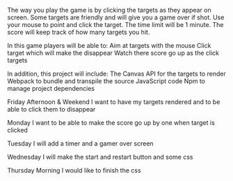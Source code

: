 The way you play the game is by clicking the targets as they appear on screen. Some targets are friendly and will give you a game over if shot. Use your mouse to point and click the target. The time limit will be 1 minute. The score will keep track of how many targets you hit.


In this game players will be able to:
    Aim at targets with the mouse
    Click target which will make the disappear
    Watch there score go up as the click targets

In addition, this project will include:
    The Canvas API for the targets to render
    Webpack to bundle and transpile the source JavaScript code
    Npm to manage project dependencies


Friday Afternoon & Weekend I want to have my targets rendered and to be able to click them to disappear

Monday I want to be able to make the score go up by one when target is clicked

Tuesday I will add a timer and a gamer over screen

Wednesday I will make the start and restart button and some css

Thursday Morning I would like to finish the css
